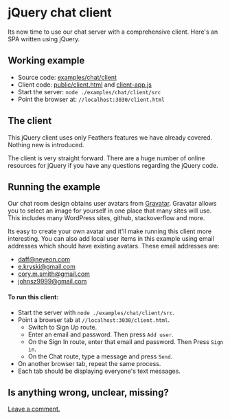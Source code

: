 # jQuery chat client

Its now time to use our chat server with a comprehensive client.
Here's an SPA written using jQuery.

## Working example

- Source code: [examples/chat/client](https://github.com/eddyystop/feathers-an-introduction/tree/master/examples/chat/client)
- Client code: [public/client.html](https://github.com/eddyystop/feathers-an-introduction/blob/master/examples/chat/client/public/client.html)
and
[client-app.js](https://github.com/eddyystop/feathers-an-introduction/blob/master/examples/chat/client/public/client-app.js)
- Start the server: `node ./examples/chat/client/src`
- Point the browser at: `//localhost:3030/client.html`

## The client

This jQuery client uses only Feathers features we have already covered.
Nothing new is introduced.

The client is very straight forward.
There are a huge number of online resources for jQuery if you have any questions
regarding the jQuery code.

## Running the example

Our chat room design obtains user avatars from [Gravatar](http://en.gravatar.com/).
Gravatar allows you to select an image for yourself in one place
that many sites will use.
This includes many WordPress sites, github, stackoverflow and more.

Its easy to create your own avatar and it'll make running this client more interesting.
You can also add local user items in this example
using email addresses which should have existing avatars.
These email addresses are:
- daff@neyeon.com
- e.kryski@gmail.com
- cory.m.smith@gmail.com
- johnsz9999@gmail.com

#### To run this client:

- Start the server with `node ./examples/chat/client/src`.
- Point a browser tab at `//localhost:3030/client.html`.
    - Switch to Sign Up route.
    - Enter an email and password. Then press `Add user`.
    - On the Sign In route, enter that email and password. Then Press `Sign in`.
    - On the Chat route, type a message and press `Send`.
- On another browser tab, repeat the same process.
- Each tab should be displaying everyone's text messages.

## Is anything wrong, unclear, missing?
[Leave a comment.](https://github.com/eddyystop/feathers-an-introduction/issues/new?title=Comment:Chat-Client-jQuery&body=Comment:Chat-Client-jQuery)
